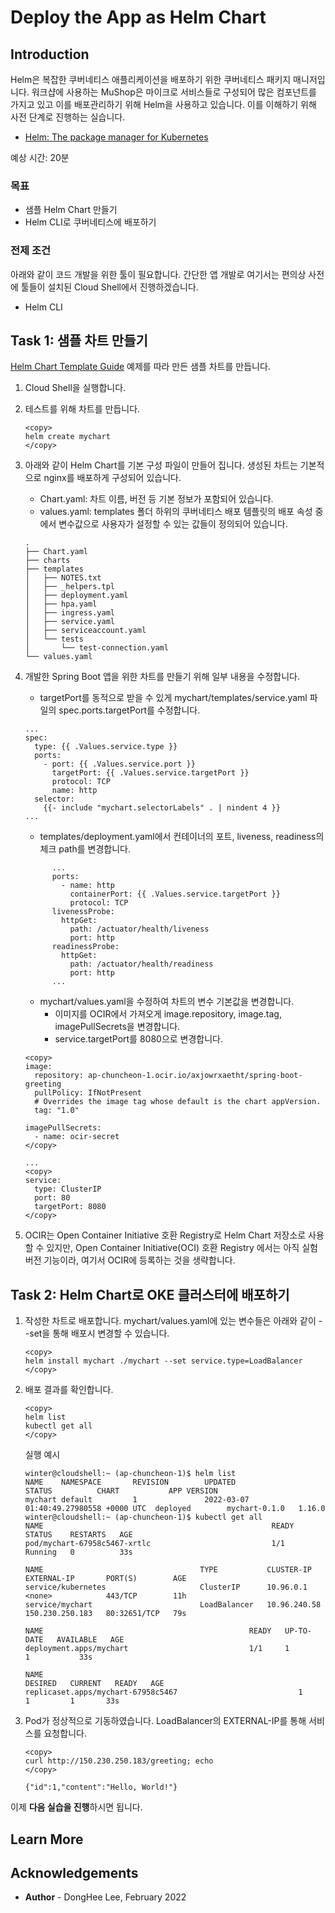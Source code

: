 # Deploy the App as Helm Chart

## Introduction

Helm은 복잡한 쿠버네티스 애플리케이션을 배포하기 위한 쿠버네티스 패키지 매니저입니다. 워크샵에 사용하는 MuShop은 마이크로 서비스들로 구성되어 많은 컴포넌트를 가지고 있고 이를 배포관리하기 위해 Helm을 사용하고 있습니다. 이를 이해하기 위해 사전 단계로 진행하는 실습니다.

- [Helm: The package manager for Kubernetes](https://helm.sh/)

예상 시간: 20분

### 목표

* 샘플 Helm Chart 만들기
* Helm CLI로 쿠버네티스에 배포하기

### 전제 조건

아래와 같이 코드 개발을 위한 툴이 필요합니다. 간단한 앱 개발로 여기서는 편의상 사전에 툴들이 설치된 Cloud Shell에서 진행하겠습니다.

* Helm CLI

## **Task 1**: 샘플 차트 만들기

[Helm Chart Template Guide](https://helm.sh/docs/chart_template_guide/getting_started/) 예제를 따라 만든 샘플 차트를 만듭니다.

1. Cloud Shell을 실행합니다.

2. 테스트를 위해 차트를 만듭니다.

    ````
    <copy>
    helm create mychart
    </copy>    
    ````

3. 아래와 같이 Helm Chart를 기본 구성 파일이 만들어 집니다. 생성된 차트는 기본적으로 nginx를 배포하게 구성되어 있습니다.

    - Chart.yaml: 차트 이름, 버전 등 기본 정보가 포함되어 있습니다.
    - values.yaml: templates 폴더 하위의 쿠버네티스 배포 템플릿의 배포 속성 중에서 변수값으로 사용자가 설정할 수 있는 값들이 정의되어 있습니다.
    ````
    .
    ├── Chart.yaml
    ├── charts
    ├── templates
    │   ├── NOTES.txt
    │   ├── _helpers.tpl
    │   ├── deployment.yaml
    │   ├── hpa.yaml
    │   ├── ingress.yaml
    │   ├── service.yaml
    │   ├── serviceaccount.yaml
    │   └── tests
    │       └── test-connection.yaml
    └── values.yaml
    ````

4. 개발한 Spring Boot 앱을 위한 차트를 만들기 위해 일부 내용을 수정합니다.

    - targetPort를 동적으로 받을 수 있게 mychart/templates/service.yaml 파일의 spec.ports.targetPort를 수정합니다.
    ````
    ...
    spec:
      type: {{ .Values.service.type }}
      ports:
        - port: {{ .Values.service.port }}
          targetPort: {{ .Values.service.targetPort }}
          protocol: TCP
          name: http
      selector:
        {{- include "mychart.selectorLabels" . | nindent 4 }}
    ...
    ````

    - templates/deployment.yaml에서 컨테이너의 포트, liveness, readiness의 체크 path를 변경합니다.
    ````
          ...
          ports:
            - name: http
              containerPort: {{ .Values.service.targetPort }}
              protocol: TCP
          livenessProbe:
            httpGet:
              path: /actuator/health/liveness
              port: http
          readinessProbe:
            httpGet:
              path: /actuator/health/readiness
              port: http
          ...    
    ````

    - mychart/values.yaml을 수정하여 차트의 변수 기본값을 변경합니다.
        * 이미지를 OCIR에서 가져오게 image.repository, image.tag, imagePullSecrets을 변경합니다.
        * service.targetPort를 8080으로 변경합니다.
    ````
    <copy>
    image:
      repository: ap-chuncheon-1.ocir.io/axjowrxaetht/spring-boot-greeting
      pullPolicy: IfNotPresent
      # Overrides the image tag whose default is the chart appVersion.
      tag: "1.0"

    imagePullSecrets:
      - name: ocir-secret
    </copy>      
    ````
    ````
    ...
    <copy>    
    service:
      type: ClusterIP
      port: 80
      targetPort: 8080
    </copy>      
    ````

5. OCIR는 Open Container Initiative 호환 Registry로 Helm Chart 저장소로 사용할 수 있지만, Open Container Initiative(OCI) 호환 Registry 에서는 아직 실험 버전 기능이라, 여기서 OCIR에 등록하는 것을 생략합니다.


## **Task 2**: Helm Chart로 OKE 클러스터에 배포하기

1. 작성한 차트로 배포합니다. mychart/values.yaml에 있는 변수들은 아래와 같이 --set을 통해 배포시 변경할 수 있습니다.

    ````
    <copy>
    helm install mychart ./mychart --set service.type=LoadBalancer
    </copy>
    ````

2. 배포 결과를 확인합니다.

    ````
    <copy>
    helm list
    kubectl get all
    </copy>
    ````

    실행 예시
    ````
    winter@cloudshell:~ (ap-chuncheon-1)$ helm list
    NAME    NAMESPACE       REVISION        UPDATED                                 STATUS          CHART           APP VERSION
    mychart default         1               2022-03-07 01:40:49.27980558 +0000 UTC  deployed        mychart-0.1.0   1.16.0     
    winter@cloudshell:~ (ap-chuncheon-1)$ kubectl get all
    NAME                                                   READY   STATUS    RESTARTS   AGE
    pod/mychart-67958c5467-xrtlc                           1/1     Running   0          33s
    
    NAME                                   TYPE           CLUSTER-IP     EXTERNAL-IP       PORT(S)        AGE
    service/kubernetes                     ClusterIP      10.96.0.1      <none>            443/TCP        11h
    service/mychart                        LoadBalancer   10.96.240.58   150.230.250.183   80:32651/TCP   79s
    
    NAME                                              READY   UP-TO-DATE   AVAILABLE   AGE
    deployment.apps/mychart                           1/1     1            1           33s
    
    NAME                                                         DESIRED   CURRENT   READY   AGE
    replicaset.apps/mychart-67958c5467                           1         1         1       33s
    ````
3. Pod가 정상적으로 기동하였습니다. LoadBalancer의 EXTERNAL-IP를 통해 서비스를 요청합니다.

    ````
    <copy>
    curl http://150.230.250.183/greeting; echo
    </copy>
    ````

    ````
    {"id":1,"content":"Hello, World!"}
    ````

이제 **다음 실습을 진행**하시면 됩니다.

## Learn More

## Acknowledgements

* **Author** - DongHee Lee, February 2022
